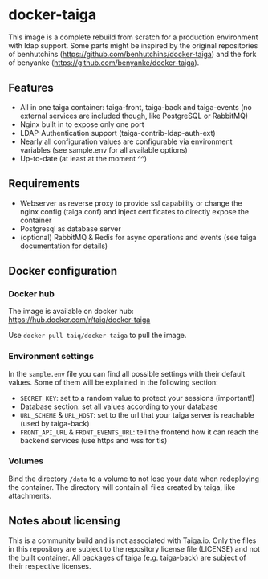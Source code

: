 # docker-taiga

This image is a complete rebuild from scratch for a production environment with ldap support. 
Some parts might be inspired by the original repositories of benhutchins 
(https://github.com/benhutchins/docker-taiga) and the fork of benyanke 
(https://github.com/benyanke/docker-taiga).

## Features

- All in one taiga container: taiga-front, taiga-back and taiga-events (no external services 
are included though, like PostgreSQL or RabbitMQ)
- Nginx built in to expose only one port
- LDAP-Authentication support (taiga-contrib-ldap-auth-ext)
- Nearly all configuration values are configurable via environment variables (see sample.env 
for all available options)
- Up-to-date (at least at the moment ^^)


## Requirements

- Webserver as reverse proxy to provide ssl capability or change the nginx config (taiga.conf)
and inject certificates to directly expose the container
- Postgresql as database server
- (optional) RabbitMQ & Redis for async operations and events (see taiga documentation for details)


## Docker configuration

### Docker hub

The image is available on docker hub: https://hub.docker.com/r/taiq/docker-taiga

Use `docker pull taiq/docker-taiga` to pull the image.

### Environment settings

In the `sample.env` file you can find all possible settings with their default values.
Some of them will be explained in the following section:

- `SECRET_KEY`: set to a random value to protect your sessions (important!)
- Database section: set all values according to your database
- `URL_SCHEME` & `URL_HOST`: set to the url that your taiga server is reachable (used by taiga-back)
- `FRONT_API_URL` & `FRONT_EVENTS_URL`: tell the frontend how it can reach the backend services (use 
https and wss for tls)

### Volumes

Bind the directory `/data` to a volume to not lose your data when redeploying the container.
The directory will contain all files created by taiga, like attachments.


## Notes about licensing

This is a community build and is not associated with Taiga.io. Only the files in this repository 
are subject to the repository license file (LICENSE) and not the built container. All packages of taiga 
(e.g. taiga-back) are subject of their respective licenses.
